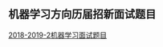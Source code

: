 
## 机器学习方向历届招新面试题目
[2018-2019-2机器学习面试题目](https://github.com/OracleClubAI/Interview-questions/raw/master/2018-2019-2%E6%9C%BA%E5%99%A8%E5%AD%A6%E4%B9%A0%E9%9D%A2%E8%AF%95%E9%A2%98%E7%9B%AE.docx)
